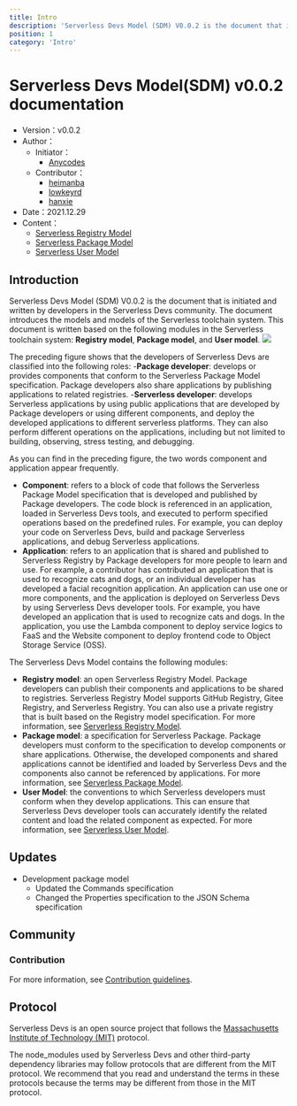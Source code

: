 ```yaml
---
title: Intro
description: 'Serverless Devs Model (SDM) V0.0.2 is the document that is initiated and written by developers in the Serverless Devs community. The document introduces the models and models of the Serverless toolchain system. This document is written based on the following modules in the Serverless toolchain system: Registry model, Package model, and User model'
position: 1
category: 'Intro'
---
```


# Serverless Devs Model(SDM) v0.0.2 documentation

- Version：v0.0.2
- Author：
    - Initiator：
        - [Anycodes](https://github.com/anycodes)
    - Contributor：
        - [heimanba](https://github.com/heimanba)
        - [lowkeyrd](https://github.com/lowkeyrd)
        - [hanxie](https://github.com/hanxie-crypto)
- Date：2021.12.29
- Content：
    - [Serverless Registry Model](./serverless_registry_model)
    - [Serverless Package Model](./serverless_package_model)
    - [Serverless User Model](./serverless_user_model)

## Introduction

Serverless Devs Model (SDM) V0.0.2 is the document that is initiated and written by developers in the Serverless Devs community. The document introduces the models and models of the Serverless toolchain system. This document is written based on the following modules in the Serverless toolchain system: **Registry model**, **Package model**, and **User model**. 
![](https://serverless-article-picture.oss-cn-hangzhou.aliyuncs.com/1631773288370_20210916062130083859.png)

The preceding figure shows that the developers of Serverless Devs are classified into the following roles: 
-**Package developer**: develops or provides components that conform to the Serverless Package Model specification. Package developers also share applications by publishing applications to related registries. 
-**Serverless developer**: develops Serverless applications by using public applications that are developed by Package developers or using different components, and deploy the developed applications to different serverless platforms. They can also perform different operations on the applications, including but not limited to building, observing, stress testing, and debugging.

As you can find in the preceding figure, the two words component and application appear frequently. 
- **Component**: refers to a block of code that follows the Serverless Package Model specification that is developed and published by Package developers. The code block is referenced in an application, loaded in Serverless Devs tools, and executed to perform specified operations based on the predefined rules. For example, you can deploy your code on Serverless Devs, build and package Serverless applications, and debug Serverless applications. 
- **Application**: refers to an application that is shared and published to Serverless Registry by Package developers for more people to learn and use. For example, a contributor has contributed an application that is used to recognize cats and dogs, or an individual developer has developed a facial recognition application. An application can use one or more components, and the application is deployed on Serverless Devs by using Serverless Devs developer tools. For example, you have developed an application that is used to recognize cats and dogs. In the application, you use the Lambda component to deploy service logics to FaaS and the Website component to deploy frontend code to Object Storage Service (OSS).

The Serverless Devs Model contains the following modules:

- **Registry model**: an open Serverless Registry Model. Package developers can publish their components and applications to be shared to registries. Serverless Registry Model supports GitHub Registry, Gitee Registry, and Serverless Registry. You can also use a private registry that is built based on the Registry model specification. For more information, see [Serverless Registry Model](serverless_registry_model).
- **Package model**: a specification for Serverless Package. Package developers must conform to the specification to develop components or share applications. Otherwise, the developed components and shared applications cannot be identified and loaded by Serverless Devs and the components also cannot be referenced by applications. For more information, see [Serverless Package Model](serverless_package_model).
- **User Model**: the conventions to which Serverless developers must conform when they develop applications. This can ensure that Serverless Devs developer tools can accurately identify the related content and load the related component as expected. For more information, see [Serverless User Model](serverless_user_model).

## Updates

- Development package model
    - Updated the Commands specification
    - Changed the Properties specification to the JSON Schema specification

## Community

### Contribution

For more information, see [Contribution guidelines](../../../CONTRIBUTING.md). 


## Protocol

Serverless Devs is an open source project that follows the [Massachusetts Institute of Technology (MIT)](../../../LICENSE) protocol. 

The node_modules used by Serverless Devs and other third-party dependency libraries may follow protocols that are different from the MIT protocol. We recommend that you read and understand the terms in these protocols because the terms may be different from those in the MIT protocol. 